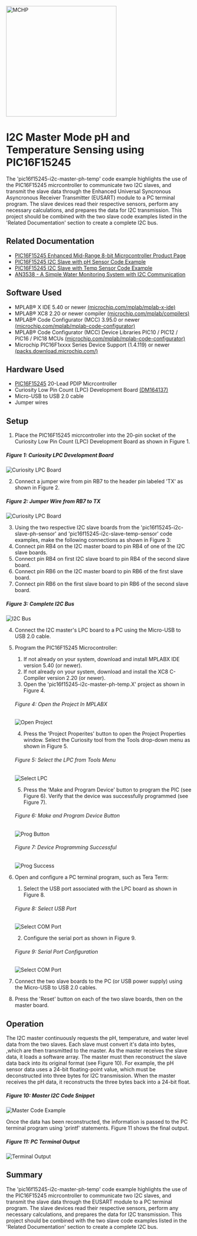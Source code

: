 <!-- Please do not change this html logo with link -->
<a href="https://www.microchip.com" rel="nofollow"><img src="images/microchip.png" alt="MCHP" width="300"/></a>

# I2C Master Mode pH and Temperature Sensing using PIC16F15245

The 'pic16f15245-i2c-master-ph-temp' code example highlights the use of the PIC16F15245 micrcontroller to communicate two I2C slaves, and transmit the slave data through the Enhanced Universal Syncronous Asyncronous Receiver Transmitter (EUSART) module to a PC terminal program. The slave devices read their respective sensors, perform any necessary calculations, and prepares the data for I2C transmission. This project should be combined with the two slave code examples listed in the 'Related Documentation' section to create a complete I2C bus.

## Related Documentation

- [PIC16F15245 Enhanced Mid-Range 8-bit Microcontroller Product Page](https://www.microchip.com/wwwproducts/en/PIC16F15245)
- [PIC16F15245 I2C Slave with pH Sensor Code Example](https://github.com/microchip-pic-avr-examples/pic16f15245-i2c-slave-ph-sensor.git)
- [PIC16F15245 I2C Slave with Temp Sensor Code Example](https://github.com/microchip-pic-avr-examples/pic16f15245-i2c-slave-temp-sensor.git)
- [AN3538 - A Simple Water Monitoring System with I2C Communication](https://www.microchip.com/wwwappnotes/appnotes.aspx?appnote=en1002965)

## Software Used

- MPLAB® X IDE 5.40 or newer [(microchip.com/mplab/mplab-x-ide)](http://www.microchip.com/mplab/mplab-x-ide)
- MPLAB® XC8 2.20 or newer compiler [(microchip.com/mplab/compilers)](http://www.microchip.com/mplab/compilers)
- MPLAB® Code Configurator (MCC) 3.95.0 or newer [(microchip.com/mplab/mplab-code-configurator)](https://www.microchip.com/mplab/mplab-code-configurator)
- MPLAB® Code Configurator (MCC) Device Libraries PIC10 / PIC12 / PIC16 / PIC18 MCUs [(microchip.com/mplab/mplab-code-configurator)](https://www.microchip.com/mplab/mplab-code-configurator)
- Microchip PIC16F1xxxx Series Device Support (1.4.119) or newer [(packs.download.microchip.com/)](https://packs.download.microchip.com/)

## Hardware Used

- [PIC16F15245](https://www.microchip.com/wwwproducts/en/PIC16F15245) 20-Lead PDIP Micrcontroller
- Curiosity Low Pin Count (LPC) Development Board [(DM164137)](https://www.microchip.com/DevelopmentTools/ProductDetails/DM164137)
- Micro-USB to USB 2.0 cable
- Jumper wires

## Setup

1. Place the PIC16F15245 micrcontroller into the 20-pin socket of the Curiosity Low Pin Count (LPC) Development Board as shown in Figure 1.

  ##### Figure 1: Curiosity LPC Development Board
  ![Curiosity LPC Board](images/LowPinCountA.jpg)

2. Connect a jumper wire from pin RB7 to the header pin labeled 'TX' as shown in Figure 2.

  ##### Figure 2: Jumper Wire from RB7 to TX
  ![Curiosity LPC Board](images/LPCTXPin.jpg)

3. Using the two respective I2C slave boards from the 'pic16f15245-i2c-slave-ph-sensor' and 'pic16f15245-i2c-slave-temp-sensor' code examples, make the following connections as shown in Figure 3:
  1. Connect pin RB4 on the I2C master board to pin RB4 of one of the I2C slave boards.
  2. Connect pin RB4 on first I2C slave board to pin RB4 of the second slave board.
  3. Connect pin RB6 on the I2C master board to pin RB6 of the first slave board.
  4. Connect pin RB6 on the first slave board to pin RB6 of the second slave board.

  ##### Figure 3: Complete I2C Bus
  ![I2C Bus](images/CompleteSetup.jpg)

4. Connect the I2C master's LPC board to a PC using the Micro-USB to USB 2.0 cable.
5. Program the PIC16F15245 Microcontroller:
   1. If not already on your system, download and install MPLABX IDE version 5.40 (or newer).
   2. If not already on your system, download and install the XC8 C-Compiler version 2.20 (or newer).
   3. Open the 'pic16f15245-i2c-master-ph-temp.X' project as shown in Figure 4.

    ###### Figure 4: Open the Project In MPLABX
    ![Open Project](images/OpenProject.png)

   4. Press the 'Project Properites' button to open the Project Properties window. Select the Curiosity tool from the Tools drop-down menu as shown in Figure 5.

    ###### Figure 5: Select the LPC from Tools Menu
    ![Select LPC](images/SelectLPC.png)

    5. Press the 'Make and Program Device' button to program the PIC (see Figure 6). Verify that the device was successfully programmed (see Figure 7).

    ###### Figure 6: Make and Program Device Button
    ![Prog Button](images/MakeProgramButton.png)

    ###### Figure 7: Device Programming Successful
    ![Prog Success](images/ProgSuccess.png)

6. Open and configure a PC terminal program, such as Tera Term:
   1. Select the USB port associated with the LPC board as shown in Figure 8.

    ###### Figure 8: Select USB Port
    ![Select COM Port](images/TeraTermSelectCOM.png)

   2. Configure the serial port as shown in Figure 9.

    ###### Figure 9: Serial Port Configuration
    ![Select COM Port](images/TeraTermConfig.png)

7. Connect the two slave boards to the PC (or USB power supply) using the Micro-USB to USB 2.0 cables.

8. Press the 'Reset' button on each of the two slave boards, then on the master board.

## Operation

The I2C master continuously requests the pH, temperature, and water level data from the two slaves. Each slave must convert it's data into bytes, ,which are then transmitted to the master. As the master receives the slave data, it loads a software array. The master must then reconstruct the slave data back into its original format (see Figure 10). For example, the pH sensor data uses a 24-bit floating-point value, which must be deconstructed into three bytes for I2C transmission. When the master receives the pH data, it reconstructs the three bytes back into a 24-bit float.

##### Figure 10: Master I2C Code Snippet
![Master Code Example](images/CodeExample.png)

Once the data has been reconstructed, the information is passed to the PC terminal program using 'printf' statements. Figure 11 shows the final output.

##### Figure 11: PC Terminal Output
![Terminal Output](images/TeraTermOutput.png)

## Summary

The 'pic16f15245-i2c-master-ph-temp' code example highlights the use of the PIC16F15245 micrcontroller to communicate two I2C slaves, and transmit the slave data through the EUSART module to a PC terminal program. The slave devices read their respective sensors, perform any necessary calculations, and prepares the data for I2C transmission. This project should be combined with the two slave code examples listed in the 'Related Documentation' section to create a complete I2C bus.
